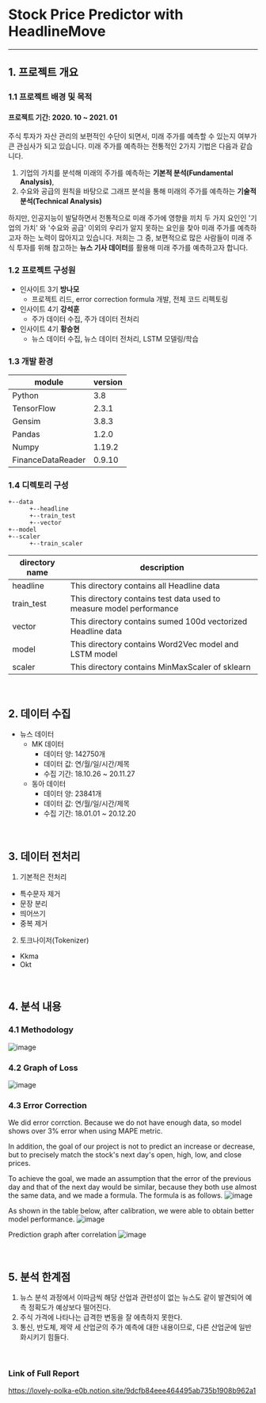 # **Stock Price Predictor with HeadlineMove**

---

## 1. 프로젝트 개요

### 1.1 프로젝트 배경 및 목적
#### 프로젝트 기간: 2020. 10 ~ 2021. 01
주식 투자가 자산 관리의 보편적인 수단이 되면서, 미래 주가를 예측할 수 있는지 여부가 큰 관심사가 되고 있습니다.
미래 주가를 예측하는 전통적인 2가지 기법은 다음과 같습니다.
1) 기업의 가치를 분석해 미래의 주가를 예측하는 **기본적 분석(Fundamental Analysis)**, 
2) 수요와 공급의 원칙을 바탕으로 그래프 분석을 통해 미래의 주가를 예측하는 **기술적 분석(Technical Analysis)**

하지만, 인공지능이 발달하면서 전통적으로 미래 주가에 영향을 끼치 두 가지 요인인 '기업의 가치' 와 '수요와 공급' 이외의 우리가 알지 못하는 요인을 찾아 미래 주가를 예측하고자 하는 노력이 많아지고 있습니다.
저희는 그 중, 보편적으로 많은 사람들이 미래 주식 투자를 위해 참고하는 **뉴스 기사 데이터**를 활용해 미래 주가를 예측하고자 합니다.

### 1.2 프로젝트 구성원
- 인사이트 3기 **방나모**
  - 프로젝트 리드, error correction formula 개발, 전체 코드 리펙토링
- 인사이트 4기 **강석훈**
  - 주가 데이터 수집, 주가 데이터 전처리
- 인사이트 4기 **황승현**
  - 뉴스 데이터 수집, 뉴스 데이터 전처리, LSTM 모델링/학습

### 1.3 개발 환경
| module | version |
| --- | --- |
| Python | 3.8 |
| TensorFlow | 2.3.1 |
| Gensim | 3.8.3 |
| Pandas | 1.2.0 |
| Numpy | 1.19.2 |
| FinanceDataReader | 0.9.10 |

### 1.4 디렉토리 구성

```
+--data
      +--headline
      +--train_test
      +--vector
+--model
+--scaler
      +--train_scaler
```

| directory name | description |
| --- | --- |
| headline | This directory contains all Headline data |
| train_test | This directory contains test data used to measure model performance |
| vector | This directory contains sumed 100d vectorized Headline data |
| model | This directory contains Word2Vec model and LSTM model |
| scaler | This directory contains MinMaxScaler of sklearn |



<br>

## 2. 데이터 수집
- 뉴스 데이터
  - MK 데이터
    - 데이터 양: 142750개
    - 데이터 값: 연/월/일/시간/제목
    - 수집 기간: 18.10.26 ~ 20.11.27
  - 동아 데이터
    - 데이터 양: 23841개
    - 데이터 값: 연/월/일/시간/제목
    - 수집 기간: 18.01.01 ~ 20.12.20

<br>

## 3. 데이터 전처리
1. 기본적은 전처리
- 특수문자 제거
- 문장 분리
- 띄어쓰기
- 중복 제거

2. 토크나이저(Tokenizer)
- Kkma
- Okt

<br>

## 4. 분석 내용
### 4.1 Methodology
![image](https://user-images.githubusercontent.com/98089273/170453655-5b6d5730-09bb-45cb-a182-a9a822cdc018.png)

### 4.2 Graph of Loss
![image](https://user-images.githubusercontent.com/98089273/170456719-2225b57d-c05e-4f13-84cc-f3e70c4ad396.png)

### 4.3 Error Correction
We did error corrction. Because we do not have enough data, so model shows over 3% error when using MAPE metric.

In addition, the goal of our project is not to predict an increase or decrease, but to precisely match the stock's next day's open, high, low, and close prices.

To achieve the goal, we made an assumption that the error of the previous day and that of the next day would be similar, because they both use almost the same data, and we made a formula. The formula is as follows.
![image](https://user-images.githubusercontent.com/98089273/170455690-4c5a5374-8608-41c3-b0f0-0bc77d6ca97a.png)

As shown in the table below, after calibration, we were able to obtain better model performance.
![image](https://user-images.githubusercontent.com/98089273/170455733-3129b0e8-3445-4e07-9cf2-e1e05f547801.png)

Prediction graph after correlation
![image](https://user-images.githubusercontent.com/98089273/170457198-3b751536-c03b-4795-81fd-63481aa68b35.png)

<br>

## 5. 분석 한계점
1. 뉴스 분석 과정에서 이따금씩 해당 산업과 관련성이 없는 뉴스도 같이 발견되어 예측 정확도가 예상보다 떨어진다.
3. 주식 가격에 나타나는 급격한 변동을 잘 에측하지 못한다.
4. 통신, 반도체, 제약 세 산업군의 주가 예측에 대한 내용이므로, 다른 산업군에 일반화시키기 힘들다.

<br>


### Link of Full Report
https://lovely-polka-e0b.notion.site/9dcfb84eee464495ab735b1908b962a1


